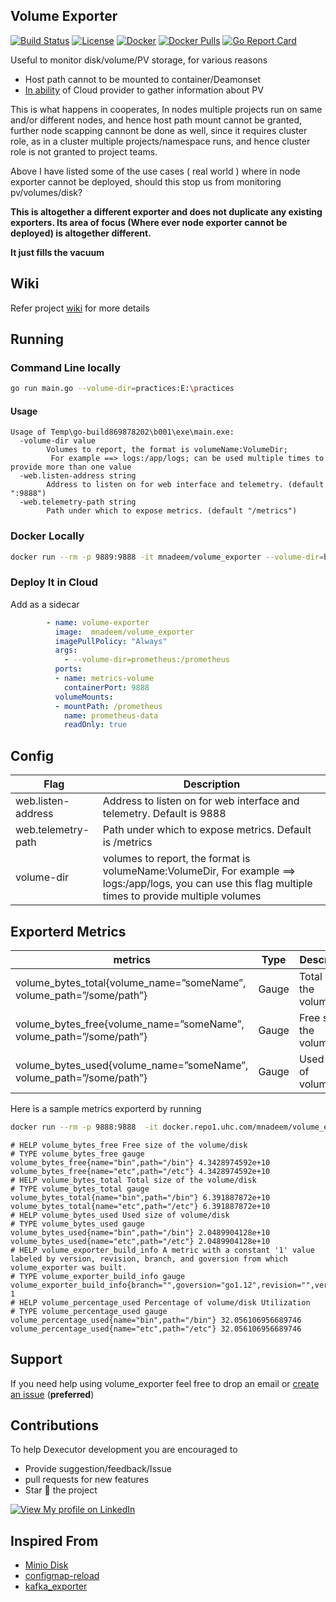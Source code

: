 ## Volume Exporter

[![Build Status](https://travis-ci.com/mnadeem/volume_exporter.svg?branch=master)](https://travis-ci.com/mnadeem/volume_exporter)
[![License](https://img.shields.io/badge/License-Apache%202.0-blue.svg)](https://opensource.org/licenses/Apache-2.0)
[![Docker](https://img.shields.io/badge/docker-master-brightgreen.svg)](https://hub.docker.com/repository/docker/mnadeem/volume_exporter) 
[![Docker Pulls](https://img.shields.io/docker/pulls/mnadeem/volume_exporter.svg)](https://hub.docker.com/r/mnadeem/volume_exporter)
[![Go Report Card](https://goreportcard.com/badge/github.com/mnadeem/volume_exporter)](https://goreportcard.com/report/github.com/mnadeem/volume_exporter)


Useful to monitor disk/volume/PV storage, for various reasons

* Host path cannot to be mounted to container/Deamonset
* [In ability](https://bugzilla.redhat.com/show_bug.cgi?id=1373288) of Cloud provider to gather information about PV


This is what happens in cooperates, In nodes multiple projects run on same and/or different nodes, and hence host path mount cannot be granted, further node scapping cannont be done as well, since it requires cluster role, as in a cluster multiple projects/namespace runs, and hence cluster role is not granted to project teams.

Above I have listed some of the use cases ( real world ) where in node exporter cannot be deployed, should this stop us from monitoring pv/volumes/disk?

**This is altogether a different exporter and does not duplicate any existing exporters. Its area of focus (Where ever node exporter cannot be deployed) is altogether different.**

**It just fills the vacuum**

## Wiki

Refer project [wiki](https://github.com/mnadeem/volume_exporter/wiki) for more details

## Running

### Command Line locally


```bash 
go run main.go --volume-dir=practices:E:\practices
```

#### Usage

```
Usage of Temp\go-build869878202\b001\exe\main.exe:
  -volume-dir value
        Volumes to report, the format is volumeName:VolumeDir;
         For example ==> logs:/app/logs; can be used multiple times to provide more than one value
  -web.listen-address string
        Address to listen on for web interface and telemetry. (default ":9888")
  -web.telemetry-path string
        Path under which to expose metrics. (default "/metrics")
```

### Docker Locally

```bash 
docker run --rm -p 9889:9888 -it mnadeem/volume_exporter --volume-dir=bin:/bin
```
### Deploy It in Cloud
Add as a sidecar

```yaml 
        - name: volume-exporter
          image:  mnadeem/volume_exporter
          imagePullPolicy: "Always"
          args:
            - --volume-dir=prometheus:/prometheus
          ports:
          - name: metrics-volume
            containerPort: 9888
          volumeMounts:
          - mountPath: /prometheus
            name: prometheus-data
            readOnly: true
```

## Config

|Flag |	Description|
| ---------------------------- | -------------------------------------------- | 
| web.listen-address |	Address to listen on for web interface and telemetry. Default is 9888|
| web.telemetry-path |	Path under which to expose metrics. Default is /metrics|
| volume-dir	 | volumes to report, the format is volumeName:VolumeDir, For example ==> logs:/app/logs, you can use this flag multiple times to provide multiple volumes|


## Exporterd Metrics

| metrics	| Type |	Description |
| --------------------------------------------------------- | ----------- |  ------------------------------------- |
| volume_bytes_total{volume_name=”someName”, volume_path=”/some/path”} |	Gauge	| Total size of the volume/disk | 
| volume_bytes_free{volume_name=”someName”, volume_path=”/some/path”}	| Gauge	| Free size of the volume/disk | 
| volume_bytes_used{volume_name=”someName”, volume_path=”/some/path”} |	Gauge |	Used size of volume/disk | 

Here is a sample metrics exporterd by running  

```bash
docker run --rm -p 9888:9888  -it docker.repo1.uhc.com/mnadeem/volume_exporter:latest  -volume-dir=bin:/bin -volume-dir=etc:/etc
```

```
# HELP volume_bytes_free Free size of the volume/disk
# TYPE volume_bytes_free gauge
volume_bytes_free{name="bin",path="/bin"} 4.3428974592e+10
volume_bytes_free{name="etc",path="/etc"} 4.3428974592e+10
# HELP volume_bytes_total Total size of the volume/disk
# TYPE volume_bytes_total gauge
volume_bytes_total{name="bin",path="/bin"} 6.391887872e+10
volume_bytes_total{name="etc",path="/etc"} 6.391887872e+10
# HELP volume_bytes_used Used size of volume/disk
# TYPE volume_bytes_used gauge
volume_bytes_used{name="bin",path="/bin"} 2.0489904128e+10
volume_bytes_used{name="etc",path="/etc"} 2.0489904128e+10
# HELP volume_exporter_build_info A metric with a constant '1' value labeled by version, revision, branch, and goversion from which volume_exporter was built.
# TYPE volume_exporter_build_info gauge
volume_exporter_build_info{branch="",goversion="go1.12",revision="",version=""} 1
# HELP volume_percentage_used Percentage of volume/disk Utilization
# TYPE volume_percentage_used gauge
volume_percentage_used{name="bin",path="/bin"} 32.056106956689746
volume_percentage_used{name="etc",path="/etc"} 32.056106956689746
```

## Support
If you need help using volume_exporter feel free to drop an email or [create an issue](https://github.com/mnadeem/volume_exporter/issues/new)  (**preferred**)

## Contributions
To help Dexecutor development you are encouraged to  
* Provide suggestion/feedback/Issue
* pull requests for new features
* Star :star2: the project


[![View My profile on LinkedIn](https://static.licdn.com/scds/common/u/img/webpromo/btn_viewmy_160x33.png)](https://in.linkedin.com/pub/nadeem-mohammad/17/411/21)

## Inspired From

* [Minio Disk](https://github.com/minio/minio/blob/master/pkg/disk/disk.go)
* [configmap-reload](https://github.com/jimmidyson/configmap-reload)
* [kafka_exporter](https://github.com/danielqsj/kafka_exporter)